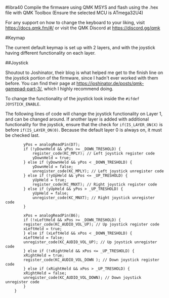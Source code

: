 #libra40
Compile the firmware using QMK MSYS and flash using the .hex file with QMK Toolbox (Ensure the selected MCU is ATmega32U4)

For any support on how to change the keyboard to your liking, visit https://docs.qmk.fm/#/ or visit the QMK Discord at https://discord.gg/qmk

#Keymap

The current default keymap is set up with 2 layers, and with the joystick having different functionality on each layer.

##Joystick

Shoutout to Joshinator, their blog is what helped me get to the finish line on the joystick portion of the firmware, since I hadn't ever worked with them before. You can find their page at https://joshinator.de/posts/qmk-gamepad-part-3/, which I highly recommend doing.

To change the functionality of the joystick look inside the ```#ifdef JOYSTICK_ENABLE```.

The following lines of code will change the joystick functionality on Layer 1, and can be changed around. If another layer is added with additional functionality for the joystick, ensure that the check for ```if(IS_LAYER_ON(X)``` is before ```if(IS_LAYER_ON(0)```. Because the default layer 0 is always on, it must be checked last.

```if(IS_LAYER_ON(1)) {
        yPos = analogReadPin(D7);
        if (!yDownHeld && yPos >= _DOWN_TRESHOLD) {
            register_code(KC_MPLY); // Left joystick register code
            yDownHeld = true;
        } else if (yDownHeld && yPos < _DOWN_TRESHOLD) {
            yDownHeld = false;
            unregister_code(KC_MPLY); // Left joystick unregister code
        } else if (!yUpHeld && yPos <= _UP_TRESHOLD) {
            yUpHeld = true;
            register_code(KC_MNXT); // Right joystick register code
        } else if (yUpHeld && yPos > _UP_TRESHOLD) {
            yUpHeld = false;
            unregister_code(KC_MNXT); // Right joystick unregister code
        }
        
        xPos = analogReadPin(B6);
        if (!xLeftHeld && xPos >= _DOWN_TRESHOLD) {
        register_code(KC_AUDIO_VOL_UP); // Up joystick register code
        xLeftHeld = true;
        } else if (xLeftHeld && xPos < _DOWN_TRESHOLD) {
        xLeftHeld = false;
        unregister_code(KC_AUDIO_VOL_UP); // Up joystick unregister code
        } else if (!xRightHeld && xPos <= _UP_TRESHOLD) {
        xRightHeld = true;
        register_code(KC_AUDIO_VOL_DOWN	); // Down joystick register code
        } else if (xRightHeld && xPos > _UP_TRESHOLD) {
        xRightHeld = false;
        unregister_code(KC_AUDIO_VOL_DOWN); // Down joystick unregister code
        }
    }
```
